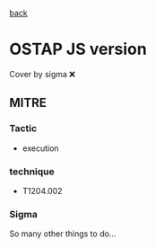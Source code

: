 [back](../index.md)
# OSTAP JS version
Cover by sigma :x: 

## MITRE
### Tactic
  - execution

### technique
  - T1204.002

### Sigma

 So many other things to do...